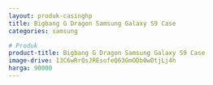 ```yaml
---
layout: produk-casinghp
title: Bigbang G Dragon Samsung Galaxy S9 Case
categories: samsung

# Produk
product-title: Bigbang G Dragon Samsung Galaxy S9 Case
image-drive: 13C6wRrQsJREsofeQ63GmODb0wDtjLj4h
harga: 90000
---
```

